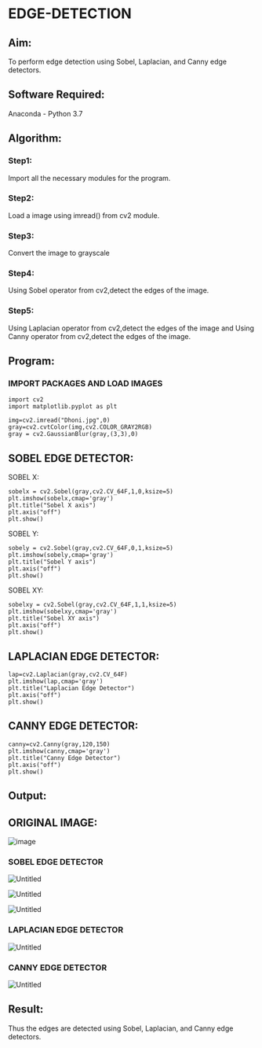 # EDGE-DETECTION
## Aim:
To perform edge detection using Sobel, Laplacian, and Canny edge detectors.

## Software Required:
Anaconda - Python 3.7

## Algorithm:
### Step1:
Import all the necessary modules for the program.

### Step2:
Load a image using imread() from cv2 module.

### Step3:
Convert the image to grayscale

### Step4:
Using Sobel operator from cv2,detect the edges of the image.

### Step5:

Using Laplacian operator from cv2,detect the edges of the image and Using Canny operator from cv2,detect the edges of the image.
## Program:
### IMPORT PACKAGES AND LOAD IMAGES
```
import cv2
import matplotlib.pyplot as plt

img=cv2.imread("Dhoni.jpg",0)
gray=cv2.cvtColor(img,cv2.COLOR_GRAY2RGB)
gray = cv2.GaussianBlur(gray,(3,3),0)
```
## SOBEL EDGE DETECTOR:
SOBEL X:
```
sobelx = cv2.Sobel(gray,cv2.CV_64F,1,0,ksize=5)
plt.imshow(sobelx,cmap='gray')
plt.title("Sobel X axis")
plt.axis("off")
plt.show()
```
SOBEL Y:
```
sobely = cv2.Sobel(gray,cv2.CV_64F,0,1,ksize=5)
plt.imshow(sobely,cmap='gray')
plt.title("Sobel Y axis")
plt.axis("off")
plt.show()
```
SOBEL XY:
```
sobelxy = cv2.Sobel(gray,cv2.CV_64F,1,1,ksize=5)
plt.imshow(sobelxy,cmap='gray')
plt.title("Sobel XY axis")
plt.axis("off")
plt.show()
```
## LAPLACIAN EDGE DETECTOR:
```
lap=cv2.Laplacian(gray,cv2.CV_64F)
plt.imshow(lap,cmap='gray')
plt.title("Laplacian Edge Detector")
plt.axis("off")
plt.show()
```
## CANNY EDGE DETECTOR:
```
canny=cv2.Canny(gray,120,150)
plt.imshow(canny,cmap='gray')
plt.title("Canny Edge Detector")
plt.axis("off")
plt.show()
```
## Output:
## ORIGINAL IMAGE:
![image](https://github.com/kancharlaNarmadha/EDGE-DETECTION/assets/119559316/1cfc3bb3-fc7a-40c3-824b-042cd6e05708)

### SOBEL EDGE DETECTOR


![Untitled](https://github.com/kancharlaNarmadha/EDGE-DETECTION/assets/119559316/4a76ee1c-4915-4b02-9e18-a9f3983e97c3)

![Untitled](https://github.com/kancharlaNarmadha/EDGE-DETECTION/assets/119559316/fb9a7382-e92d-4106-89b1-1560a1fb5e5c)

![Untitled](https://github.com/kancharlaNarmadha/EDGE-DETECTION/assets/119559316/63829d63-ecfb-468a-9853-5ea73befcd43)


### LAPLACIAN EDGE DETECTOR

![Untitled](https://github.com/kancharlaNarmadha/EDGE-DETECTION/assets/119559316/57034665-b752-45b0-9267-e88f2f647a07)


### CANNY EDGE DETECTOR
![Untitled](https://github.com/kancharlaNarmadha/EDGE-DETECTION/assets/119559316/547abc0e-5d3c-4ad5-9490-ea1ca82a12e5)


## Result:
Thus the edges are detected using Sobel, Laplacian, and Canny edge detectors.
